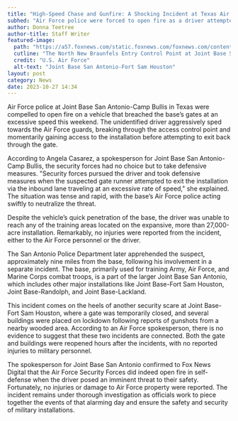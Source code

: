 ```yaml
---
title: "High-Speed Chase and Gunfire: A Shocking Incident at Texas Air Force Base"
subhed: "Air Force police were forced to open fire as a driver attempted to breach the gates of a Texas base at an alarming speed."
author: Donna Teetree
author-title: Staff Writer
featured-image: 
  path: "https://a57.foxnews.com/static.foxnews.com/foxnews.com/content/uploads/2023/10/720/405/190614-F-PO640-9003.jpg?ve=1&tl=1"
  cutline: "The North New Braunfels Entry Control Point at Joint Base San Antonio-Fort Sam Houston"
  credit: "U.S. Air Force"
  alt-text: "Joint Base San Antonio-Fort Sam Houston"
layout: post
category: News
date: 2023-10-27 14:34
---
```


Air Force police at Joint Base San Antonio-Camp Bullis in Texas were compelled to open fire on a vehicle that breached the base’s gates at an excessive speed this weekend. The unidentified driver aggressively sped towards the Air Force guards, breaking through the access control point and momentarily gaining access to the installation before attempting to exit back through the gate.

According to Angela Casarez, a spokesperson for Joint Base San Antonio-Camp Bullis, the security forces had no choice but to take defensive measures. "Security forces pursued the driver and took defensive measures when the suspected gate runner attempted to exit the installation via the inbound lane traveling at an excessive rate of speed," she explained. The situation was tense and rapid, with the base’s Air Force police acting swiftly to neutralize the threat.

Despite the vehicle’s quick penetration of the base, the driver was unable to reach any of the training areas located on the expansive, more than 27,000-acre installation. Remarkably, no injuries were reported from the incident, either to the Air Force personnel or the driver.

The San Antonio Police Department later apprehended the suspect, approximately nine miles from the base, following his involvement in a separate incident. The base, primarily used for training Army, Air Force, and Marine Corps combat troops, is a part of the larger Joint Base San Antonio, which includes other major installations like Joint Base-Fort Sam Houston, Joint Base-Randolph, and Joint Base-Lackland.

This incident comes on the heels of another security scare at Joint Base-Fort Sam Houston, where a gate was temporarily closed, and several buildings were placed on lockdown following reports of gunshots from a nearby wooded area. According to an Air Force spokesperson, there is no evidence to suggest that these two incidents are connected. Both the gate and buildings were reopened hours after the incidents, with no reported injuries to military personnel.

The spokesperson for Joint Base San Antonio confirmed to Fox News Digital that the Air Force Security Forces did indeed open fire in self-defense when the driver posed an imminent threat to their safety. Fortunately, no injuries or damage to Air Force property were reported. The incident remains under thorough investigation as officials work to piece together the events of that alarming day and ensure the safety and security of military installations.

